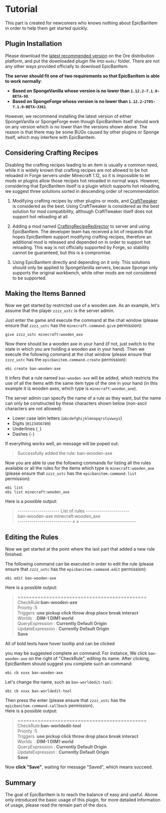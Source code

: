 # Tutorial

This part is created for newcomers who knows nothing about EpicBanItem in order to help them get started quickly.

## Plugin Installation

Please download the [latest recommended version](https://ore.spongepowered.org/EpicBanItem/EpicBanItem/versions/recommended/download) on the Ore distribution platform, and put the downloaded plugin file into `mods/` folder. There are not any other ways provided officially to download EpicBanItem.

**The server should fit one of two requirements so that EpicBanItem is able to work normally**:

* **Based on SpongeVanilla whose version is no lower than `1.12.2-7.1.0-BETA-98`**.
* **Based on SpongeForge whose version is no lower than `1.12.2-2705-7.1.0-BETA-3361`**.

However, we recommend installing the latest version of either SpongeVanilla or SpongeForge even though EpicBanItem itself should work on any version which is no lower than the versions shown above. The reason is that there may be some BUGs caused by other plugins or Sponge itself, which may interfere with EpicBanItem.

## Considering Crafting Recipes

Disabling the crafting recipes leading to an item is usually a common need, while it is widely known that crafting recipes are not allowed to be hot reloaded in Forge servers under Minecraft 1.12, so it is impossible to let mods or plugins allow those recipes hot reloaded in normal ways. However, considering that EpicBanItem itself is a plugin which supports hot reloading, we suggest three solutions sorted in descending order of recommendation:

1. Modifying crafting recipes by other plugins or mods, and [CraftTweaker](https://minecraft.curseforge.com/projects/crafttweaker) is considered as the best. Using CraftTweaker is considered as the best solution for mod compatibility, although CraftTweaker itself does not support hot reloading at all.

2. Adding a mod named [CraftingRecipeRedirector](https://github.com/ustc-zzzz/CraftingRecipeRedirector/releases) to server and using EpicBanItem. The developer team has received a lot of requests that hopes EpicBanItem support modifying crafting recipes, therefore an additional mod is released and depended on in order to support hot reloading. This way is not officially supported by Forge, so stability cannot be guaranteed, but this is a compromise.

3. Using EpicBanItem directly and depending on it only. This solutions should only be applied to SpongeVanilla servers, because Sponge only supports the original workbench, while other mods are not considered to be supported.

## Making the Items Banned

Now we get started by restricted use of a wooden axe. As an example, let's assume that the player `zzzz_ustc` is the server admin.

Just enter the game and execute the command at the chat window (please ensure that `zzzz_ustc` has the `minecraft.command.give` permission):

```mcfunction
give zzzz_ustc minecraft:wooden_axe
```

Now there should be a wooden axe in your hand (if not, just switch to the state in which you are holding a wooden axe in your hand). Then we execute the following command at the chat window (please ensure that `zzzz_ustc` has the `epicbanitem.command.create` permission):

```mcfunction
ebi create ban-wooden-axe
```

It infers that a rule named `ban-wooden-axe` will be added, which restricts the use of all the items with the same item type of the one in your hand (in this example it is wooden axes, which type is `minecraft:wooden_axe`).

The server admin can specify the name of a rule as they want, but the name can only be constructed by these characters shown below (non-ascii characters are not allowed):

* Lower case latin letters (`abcdefghijklmnopqrstuvwxyz`)
* Digits (`0123456789`)
* Underlines (`_`)
* Dashes (`-`)

If everything works well, an message will be poped out:

> Successfully added the rule: ban-wooden-axe

Now you are able to use the following commands for listing all the rules available or all the rules for the items which type is `minecraft:wooden_axe` (please ensure that `zzzz_ustc` has the `epicbanitem.command.list` permission):

```mcfunction
ebi list
ebi list minecraft:wooden_axe
```

Here is a possible output:

> --------------------- List of rules ----------------------  
> ban-wooden-axe  minecraft:wooden_axe  
> --------------------------- « » ----------------------------  

## Editing the Rules

Now we get started at the point where the last part that added a new rule finished.

The following command can be executed in order to edit the rule (please ensure that `zzzz_ustc` has the `epicbanitem.command.edit` permission):

```mcfunction
ebi edit ban-wooden-axe
```

Here is a possible output:
> =============================================  
> CheckRule:**ban-wooden-axe**  
> Priority :5  
> Triggers :**use  pickup  click  throw  drop  place  break  interact**  
> Worlds&nbsp;&nbsp;&nbsp;:**DIM-1  DIM1  world**  
> QueryExpression : **Currently Default Origin**  
> UpdateExpression : **Currently Default Origin**  
> **Save**

All of bold texts have hover tooltip and can be clicked

you may be suggested complete an command. For instance, We click `ban-wooden-axe` on the right of "CheckRule", editing its name. After clicking, EpicBanItem should suggest you complete such an command:

```mcfunction
ebi cb xxxx ban-wooden-axe
```

Let's change the name, such as `ban-worldedit-tool`:

```mcfunction
ebi cb xxxx ban-worldedit-tool
```

Then press the enter (please ensure that `zzzz_ustc` has the `epicbanitem.command.callback` permission).  
Here is a possible output:

> =============================================  
> CheckRule:**ban-worldedit-tool**  
> Priority :5  
> Triggers :**use  pickup  click  throw  drop  place  break  interact**  
> Worlds&nbsp;&nbsp;&nbsp;:**DIM-1  DIM1  world**  
> QueryExpression : **Currently Default Origin**  
> UpdateExpression : **Currently Default Origin**  
> **Save**

Now **click "Save"**, waiting for message "Saved", which means succeed.

## Summary

The goal of EpicBanItem is to reach the balance of easy and useful. Above only introduced the basic usage of this plugin, for more detailed information of usage, please read the remain part of the docs.
